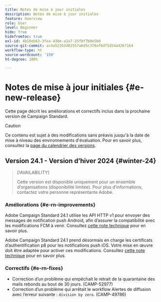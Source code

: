 ```yaml
---
title: Notes de mise à jour initiales
description: Notes de mise à jour initiales
feature: Overview
role: User
level: Beginner
hide: true
hidefromtoc: true
exl-id: 4b10eb63-3fea-438e-a1a7-25fbf7b0e5b0
source-git-commit: ac4a52263482557a6d5c370af6df5d54a42671b4
workflow-type: ht
source-wordcount: '159'
ht-degree: 100%

---
```



# Notes de mise à jour initiales {#e-new-release}

Cette page décrit les améliorations et correctifs inclus dans la prochaine version de Campaign Standard.

>[!CAUTION]
>
> Ce contenu est sujet à des modifications sans préavis jusqu&#39;à la date de mise à niveau des environnements d&#39;évaluation. Pour en savoir plus, consultez la [page du calendrier des versions](../../rn/using/release-planning.md).

## Version 24.1 - Version d’hiver 2024 {#winter-24}

>[!AVAILABILITY]
>
>Cette version est disponible uniquement pour un ensemble d’organisations (disponibilité limitée). Pour plus d’informations, contactez votre personne représentante Adobe.

### Améliorations {#e-rn-improvements}

Adobe Campaign Standard 24.1 utilise les API HTTP v1 pour envoyer des messages de notification push Android, afin d’assurer la compatibilité avec les modifications FCM à venir. Consultez [cette note technique](../../administration/using/push-technote.md) pour en savoir plus.

Adobe Campaign Standard 24.1 prend désormais en charge les certificats d’authentification p8 pour les notifications push iOS. Votre mise en œuvre doit être adaptée pour activer ces modifications. Consultez [cette note technique](../../administration/using/push-technote.md) pour en savoir plus.


### Correctifs {#e-rn-fixes}

* Correction d’un problème qui empêchait le retrait de la quarantaine des mails rebonds au bout de 30 jours. (CAMP-52977)
* Correction d’un problème qui arrêtait le workflow Alertes de diffusion avec l’erreur suivante : `division by zero`. (CAMP-49786)
